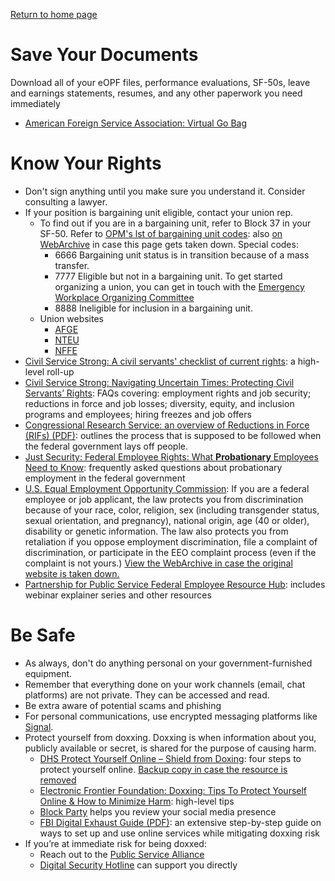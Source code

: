 [Return to home page](README.md)

# Save Your Documents
Download all of your eOPF files, performance evaluations, SF-50s, leave and earnings statements, resumes, and any other paperwork you need immediately

* [American Foreign Service Association: Virtual Go Bag](https://afsa.org/virtual-go-bag)

# Know Your Rights
* Don't sign anything until you make sure you understand it. Consider consulting a lawyer.
* If your position is bargaining unit eligible, contact your union rep. 
    * To find out if you are in a bargaining unit, refer to Block 37 in your SF-50. Refer to [OPM's lst of bargaining unit codes](https://www.opm.gov/flis/#/profiles): also [on WebArchive](https://web.archive.org/web/20250207013011/https://www.opm.gov/flis/#/profiles) in case this page gets taken down. Special codes:
        * 6666 Bargaining unit status is in transition because of a mass transfer.
        * 7777 Eligible but not in a bargaining unit. To get started organizing a union, you can get in touch with the [Emergency Workplace Organizing Committee](https://workerorganizing.org/)
        * 8888 Ineligible for inclusion in a bargaining unit.
    * Union websites
        * [AFGE](https://www.afge.org/join)
        * [NTEU](https://www.nteu.org/join)
        * [NFFE](https://www.NFFE.org)
* [Civil Service Strong: A civil servants' checklist of current rights](https://www.civilservicestrong.org/resource/checklist-of-current-rights): a high-level roll-up
* [Civil Service Strong: Navigating Uncertain Times: Protecting Civil Servants’ Rights](https://www.civilservicestrong.org/resource/faqs): FAQs covering: employment rights and job security; reductions in force and job losses; diversity, equity, and inclusion programs and employees; hiring freezes and job offers
* [Congressional Research Service: an overview of Reductions in Force (RIFs) (PDF)](https://files.civilservicestrong.org/Reductions%20in%20Force%20(RIFs)_%20An%20Overview.pdf): outlines the process that is supposed to be followed when the federal government lays off people. 
* [Just Security: Federal Employee Rights: What **Probationary** Employees Need to Know](https://www.justsecurity.org/107230/federal-employee-rights-probationary-faqs/): frequently asked questions about probationary employment in the federal government
* [U.S. Equal Employment Opportunity Commission](https://www.eeoc.gov/federal-sector/overview-federal-sector-eeo-complaint-process): If you are a federal employee or job applicant, the law protects you from discrimination because of your race, color, religion, sex (including transgender status, sexual orientation, and pregnancy), national origin, age (40 or older), disability or genetic information. The law also protects you from retaliation if you oppose employment discrimination, file a complaint of discrimination, or participate in the EEO complaint process (even if the complaint is not yours.) [View the WebArchive in case the original website is taken down.](https://web.archive.org/web/20250215075905/https://www.eeoc.gov/federal-sector/overview-federal-sector-eeo-complaint-process)
* [Partnership for Public Service Federal Employee Resource Hub](https://ourpublicservice.org/supporting-federal-employees-through-change/): includes webinar explainer series and other resources

# Be Safe
* As always, don't do anything personal on your government-furnished equipment.
* Remember that everything done on your work channels (email, chat platforms) are not private. They can be accessed and read.
* Be extra aware of potential scams and phishing
* For personal communications, use encrypted messaging platforms like [Signal](https://signal.org/).
* Protect yourself from doxxing. Doxxing is when information about you, publicly available or secret, is shared for the purpose of causing harm.
    * [DHS Protect Yourself Online – Shield from Doxing](https://www.dhs.gov/sites/default/files/2024-11/24_1101_fps_doxing.pdf): four steps to protect yourself online. [Backup copy in case the resource is removed](/files/DHS-tips-to-shield-from-doxxing.pdf)
    * [Electronic Frontier Foundation: Doxxing: Tips To Protect Yourself Online & How to Minimize Harm](https://www.eff.org/deeplinks/2020/12/doxxing-tips-protect-yourself-online-how-minimize-harm): high-level tips
    * [Block Party](https://www.blockpartyapp.com/) helps you review your social media presence 
    * [FBI Digital Exhaust Guide (PDF)](https://investigators-toolbox.com/wp-content/uploads/2020/09/Digital-Exhaust-Opt-Out-Guide-for-Law-Enforcement.pdf): an extensive step-by-step guide on ways to set up and use online services while mitigating doxxing risk
* If you’re at immediate risk for being doxxed: 
    * Reach out to the [Public Service Alliance](https://thepublicservicealliance.com/)
    * [Digital Security Hotline](https://www.accessnow.org/help/) can support you directly
